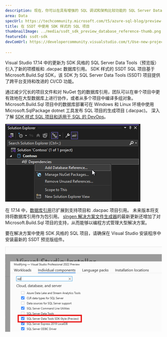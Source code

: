 ```yaml
---
description: 现在，你可以在具有增强的 SQL 调试和架构比较功能的 SQL Server Data Tools 项目中使用 SDK 样式的项目文件格式。
area: Data
specUrl: https://techcommunity.microsoft.com/t5/azure-sql-blog/preview-release-of-sdk-style-sql-projects-in-visual-studio-2022/ba-p/4240616
title: 在 SSDT 中使用 SDK 样式的 SQL 项目
thumbnailImage: ../media/ssdt_sdk_preview_database_reference-thumb.png
featureId: ssdt-sdk
devComUrl: https://developercommunity.visualstudio.com/t/Use-new-project-file-format-for-sqlproj/480461

---
```



Visual Studio 17.14 中的更新为 SDK 风格的 SQL Server Data Tools（预览版）引入了新的项模板和 .dacpac 数据库引用。 SDK 样式的 SSDT SQL 项目基于 Microsoft.Build.Sql SDK，该 SDK 为 SQL Server Data Tools (SSDT) 项目提供了跨平台支持和改进的 CI/CD 功能。

通过减少冗长的项目文件和对 NuGet 包的数据库引用，团队可以在单个项目中更有效地在大型数据库上进行协作，或者从多个项目中编译多组对象。 Microsoft.Build.Sql 项目中的数据库部署可在 Windows 和 Linux 环境中使用 Microsoft.SqlPackage dotnet 工具发布 SQL 项目的生成项目 (.dacpac)。 深入了解 [SDK 样式 SQL 项目和适用于 SQL 的 DevOps](https://aka.ms/sqlprojects)。

![在 SDK 风格的 SQL Server Data Tools 中添加数据库引用](../media/ssdt_sdk_preview_database_reference.png)

在 17.14 中，[数据库引用](https://learn.microsoft.com/sql/tools/sql-database-projects/concepts/database-references?pivots=sq1-visual-studio-sdk)已扩展到支持项目和 .dacpac 项目引用。 未来版本将支持将数据库引用作为包引用。 [slngen 解决方案文件生成器](https://github.com/microsoft/slngen)的最新更新还增加了对 Microsoft.Build.Sql 项目的支持，从而能够以编程方式管理大型解决方案。

要在解决方案中使用 SDK 风格的 SQL 项目，请确保在 Visual Studio 安装程序中安装最新的 SSDT 预览版组件。

![安装程序启用预览版 SSDT 功能](../media/ssdt_preview_installer.png)
